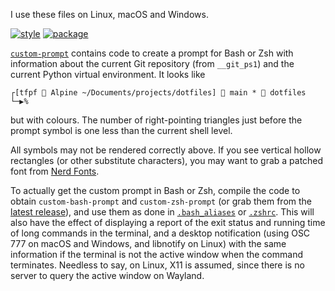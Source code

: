 I use these files on Linux, macOS and Windows.

[![style](https://github.com/tfpf/dotfiles/actions/workflows/style.yml/badge.svg)](https://github.com/tfpf/dotfiles/actions/workflows/style.yml)
[![package](https://github.com/tfpf/dotfiles/actions/workflows/package.yml/badge.svg)](https://github.com/tfpf/dotfiles/actions/workflows/package.yml)

[`custom-prompt`](custom-prompt) contains code to create a prompt for Bash or Zsh with information about the current
Git repository (from `__git_ps1`) and the current Python virtual environment. It looks like

```console
┌[tfpf  Alpine ~/Documents/projects/dotfiles]  main *  dotfiles
└─▶%
```

but with colours. The number of right-pointing triangles just before the prompt symbol is one less than the current
shell level.

All symbols may not be rendered correctly above. If you see vertical hollow rectangles (or other substitute
characters), you may want to grab a patched font from [Nerd Fonts](https://www.nerdfonts.com).

To actually get the custom prompt in Bash or Zsh, compile the code to obtain `custom-bash-prompt` and
`custom-zsh-prompt` (or grab them from the [latest release](https://github.com/tfpf/dotfiles/releases/latest)), and use
them as done in [`.bash_aliases`](.bash_aliases) or [`.zshrc`](.zshrc). This will also have the effect of displaying a
report of the exit status and running time of long commands in the terminal, and a desktop notification (using OSC 777
on macOS and Windows, and libnotify on Linux) with the same information if the terminal is not the active window when
the command terminates. Needless to say, on Linux, X11 is assumed, since there is no server to query the active window
on Wayland.
